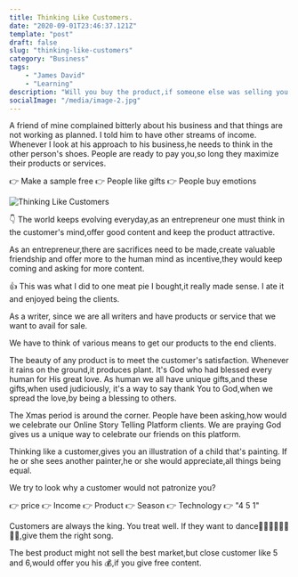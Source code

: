 ```yaml
---
title: Thinking Like Customers.
date: "2020-09-01T23:46:37.121Z"
template: "post"
draft: false
slug: "thinking-like-customers"
category: "Business"
tags:
    - "James David"
    - "Learning"
description: "Will you buy the product,if someone else was selling you such product? Let me quickly share this anecdote with us."
socialImage: "/media/image-2.jpg"
---
```


A friend of mine complained bitterly about his business and that things are not working as planned. I told him to have other streams of income. Whenever I look at his approach to his business,he needs to think in the other person's shoes. People are ready to pay you,so long they maximize their products or services.

👉 Make a sample free
👉 People like gifts
👉 People buy emotions

![Thinking Like Customers](/media/image-2.jpg)

👇
The world keeps evolving everyday,as an entrepreneur one must think in the customer's mind,offer good content and keep the product attractive.

As an entrepreneur,there are sacrifices need to be made,create valuable friendship and offer more to the human mind as incentive,they would keep coming and asking for more content.

👍
This was what I did to one meat pie I bought,it really made sense. I ate it and enjoyed being the clients.

As a writer, since we are all writers and have products or service that we want to avail for sale.

We have to think of various means to get our products to the end clients.

The beauty of any product is to meet the customer's satisfaction. Whenever it rains on the ground,it produces plant. It's God who had blessed every human for His great love. As human we all have unique gifts,and these gifts,when used judiciously, it's a way to say thank You to God,when we spread the love,by being a blessing to others.

The Xmas period is around the corner. People have been asking,how would we celebrate our Online Story Telling Platform clients. We are praying God gives us a unique way to celebrate our friends on this platform.

Thinking like a customer,gives you an illustration of a child that's painting. If he or she sees another painter,he or she would appreciate,all things being equal.

We try to look why a customer would not patronize you?

👉 price
👉 Income
👉 Product
👉 Season
👉 Technology
👉 "4 5 1"

Customers are always the king. You treat well. If they want to dance💃💃💃💃🕺🕺🕺🕺,give them the right song.

The best product might not sell the best market,but close customer like 5 and 6,would offer you his 💰,if you give free content.
